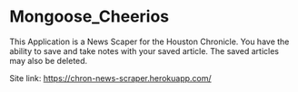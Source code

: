# Mongoose_Cheerios
This Application is a News Scaper for the Houston Chronicle. 
You have the ability to save and take notes with your saved article. 
The saved articles may also be deleted.




Site link:
https://chron-news-scraper.herokuapp.com/





